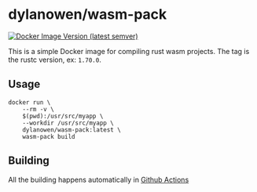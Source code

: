 # dylanowen/wasm-pack

[![Docker Image Version (latest semver)](https://img.shields.io/docker/v/dylanowen/wasm-pack)](https://hub.docker.com/r/dylanowen/wasm-pack)

This is a simple Docker image for compiling rust wasm projects. The tag is the rustc version, ex: `1.70.0`.

## Usage

```shell
docker run \
    --rm -v \
    $(pwd):/usr/src/myapp \
    --workdir /usr/src/myapp \
    dylanowen/wasm-pack:latest \
    wasm-pack build
```

## Building

All the building happens automatically in [Github Actions](.github/workflows/Readme.md)
